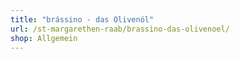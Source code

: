```yaml
---
title: "brássino - das Olivenöl"
url: /st-margarethen-raab/brassino-das-olivenoel/
shop: Allgemein
---
```

